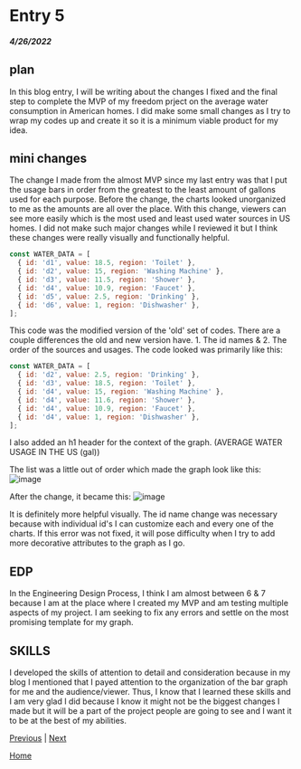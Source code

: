 # Entry 5
##### 4/26/2022

## plan
In this blog entry, I will be writing about the changes I fixed and the final step to complete the MVP of my freedom prject on the average water consumption in American homes. I did make some small changes as I try to wrap my codes up and create it so it is a minimum viable product for my idea.

## mini changes
The change I made from the almost MVP since my last entry was that I put the usage bars in order from the greatest to the least amount of gallons used for each purpose. Before the change, the charts looked unorganized to me as the amounts are all over the place. With this change, viewers can see more easily which is the most used and least used water sources in US homes. I did not make such major changes while I reviewed it but I think these changes were really visually and functionally helpful. 
```js
const WATER_DATA = [
  { id: 'd1', value: 18.5, region: 'Toilet' },
  { id: 'd2', value: 15, region: 'Washing Machine' },
  { id: 'd3', value: 11.5, region: 'Shower' },
  { id: 'd4', value: 10.9, region: 'Faucet' },
  { id: 'd5', value: 2.5, region: 'Drinking' },
  { id: 'd6', value: 1, region: 'Dishwasher' },
];
```
This code was the modified version of the 'old' set of codes. There are a couple differences the old and new version have. 1. The id names & 2. The order of the sources and usages. The code looked was primarily like this:
```js
const WATER_DATA = [
  { id: 'd2', value: 2.5, region: 'Drinking' },
  { id: 'd3', value: 18.5, region: 'Toilet' },
  { id: 'd4', value: 15, region: 'Washing Machine' },
  { id: 'd4', value: 11.6, region: 'Shower' },
  { id: 'd4', value: 10.9, region: 'Faucet' },
  { id: 'd4', value: 1, region: 'Dishwasher' },
];
```
I also added an h1 header for the context of the graph. (AVERAGE WATER USAGE IN THE US (gal))

The list was a little out of order which made the graph look like this:
![image](https://user-images.githubusercontent.com/73483036/165441440-6765a1e5-a8a5-4c78-8aed-a14d9637882e.png)

After the change, it became this: 
![image](https://user-images.githubusercontent.com/73483036/165441567-2f1020b7-e37e-44a9-8a8f-5dc4c3496a5a.png)
  
It is definitely more helpful visually. The id name change was necessary because with individual id's I can customize each and every one of the charts. If this error was not fixed, it will pose difficulty when I try to add more decorative attributes to the graph as I go.

## EDP
In the Engineering Design Process, I think I am almost between 6 & 7 because I am at the place where I created my MVP and am testing multiple aspects of my project. I am seeking to fix any errors and settle on the most promising template for my graph.

## SKILLS
I developed the skills of attention to detail and consideration because in my blog I mentioned that I payed attention to the organization of the bar graph for me and the audience/viewer. Thus, I know that I learned these skills and I am very glad I did because I know it might not be the biggest changes I made but it will be a part of the project people are going to see and I want it to be at the best of my abilities.


[Previous](entry04.md) | [Next](entry06.md)

[Home](../README.md)
